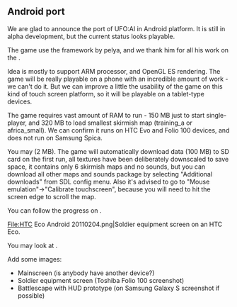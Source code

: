 ## Android port

We are glad to announce the port of UFO:AI in Android platform. It is
still in alpha development, but the current status looks playable.

The game use the framework by pelya, and we thank him for all his work
on the .

Idea is mostly to support ARM processor, and OpenGL ES rendering. The
game will be really playable on a phone with an incredible amount of
work - we can't do it. But we can improve a little the usability of the
game on this kind of touch screen platform, so it will be playable on a
tablet-type devices.

The game requires vast amount of RAM to run - 150 MB just to start
single-player, and 320 MB to load smallest skirmish map (training_a or
africa_small). We can confirm it runs on HTC Evo and Folio 100 devices,
and does not run on Samsung Spica.

You may (2 MB). The game will automatically download data (100 MB) to SD
card on the first run, all textures have been deliberately downscaled to
save space, it contains only 6 skirmish maps and no sounds, but you can
download all other maps and sounds package by selecting "Additional
downloads" from SDL config menu. Also it's advised to go to "Mouse
emulation"-\>"Calibrate touchscreen", because you will need to hit the
screen edge to scroll the map.

You can follow the progress on .

<File:HTC> Eco Android 20110204.png\|Soldier equipment screen on an HTC
Eco.

You may look at .

Add some images:

- Mainscreen (is anybody have another device?)
- Soldier equipment screen (Toshiba Folio 100 screenshot)
- Battlescape with HUD prototype (on Samsung Galaxy S screenshot if
  possible)